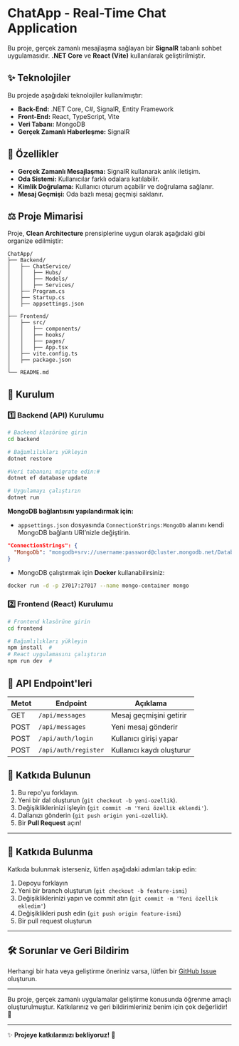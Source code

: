 # ChatApp - Real-Time Chat Application

Bu proje, gerçek zamanlı mesajlaşma sağlayan bir **SignalR** tabanlı sohbet uygulamasıdır. **.NET Core** ve **React (Vite)** kullanılarak geliştirilmiştir.

## ✨ Teknolojiler

Bu projede aşağıdaki teknolojiler kullanılmıştır:

- **Back-End:** .NET Core, C#, SignalR, Entity Framework
- **Front-End:** React, TypeScript, Vite
- **Veri Tabanı:** MongoDB
- **Gerçek Zamanlı Haberleşme:** SignalR

## 🚀 Özellikler
- **Gerçek Zamanlı Mesajlaşma:** SignalR kullanarak anlık iletişim.
- **Oda Sistemi:** Kullanıcılar farklı odalara katılabilir.
- **Kimlik Doğrulama:** Kullanıcı oturum açabilir ve doğrulama sağlanır.
- **Mesaj Geçmişi:** Oda bazlı mesaj geçmişi saklanır.

## ⚖️ Proje Mimarisi

Proje, **Clean Architecture** prensiplerine uygun olarak aşağıdaki gibi organize edilmiştir:

```
ChatApp/
├── Backend/
│   ├── ChatService/
│   │   ├── Hubs/
│   │   ├── Models/
│   │   ├── Services/
│   ├── Program.cs
│   ├── Startup.cs
│   ├── appsettings.json
│
├── Frontend/
│   ├── src/
│   │   ├── components/
│   │   ├── hooks/
│   │   ├── pages/
│   │   ├── App.tsx
│   ├── vite.config.ts
│   ├── package.json
│
└── README.md
```

## 🚀 Kurulum

### 1️⃣ Backend (API) Kurulumu
```bash
# Backend klasörüne girin
cd backend

# Bağımlılıkları yükleyin
dotnet restore

#Veri tabanını migrate edin:#
dotnet ef database update

# Uygulamayı çalıştırın
dotnet run
```

**MongoDB bağlantısını yapılandırmak için:**
- `appsettings.json` dosyasında `ConnectionStrings:MongoDb` alanını kendi MongoDB bağlantı URI’nizle değiştirin.
```json
"ConnectionStrings": {
  "MongoDb": "mongodb+srv://username:password@cluster.mongodb.net/DatabaseName"
}
```
- MongoDB çalıştırmak için **Docker** kullanabilirsiniz:
```bash
docker run -d -p 27017:27017 --name mongo-container mongo
```

### 2️⃣ Frontend (React) Kurulumu
```bash
# Frontend klasörüne girin
cd frontend

# Bağımlılıkları yükleyin
npm install  #
# React uygulamasını çalıştırın
npm run dev  #
```

## 📜 API Endpoint'leri
| Metot  | Endpoint            | Açıklama                      |
|--------|---------------------|--------------------------------|
| GET    | `/api/messages`     | Mesaj geçmişini getirir       |
| POST   | `/api/messages`     | Yeni mesaj gönderir           |
| POST   | `/api/auth/login`   | Kullanıcı girişi yapar        |
| POST   | `/api/auth/register`| Kullanıcı kaydı oluşturur     |


## 🎯 Katkıda Bulunun
1. Bu repo'yu forklayın.
2. Yeni bir dal oluşturun (`git checkout -b yeni-ozellik`).
3. Değişikliklerinizi işleyin (`git commit -m 'Yeni özellik eklendi'`).
4. Dallanızı gönderin (`git push origin yeni-ozellik`).
5. Bir **Pull Request** açın!



---

## 🌟 Katkıda Bulunma

Katkıda bulunmak isterseniz, lütfen aşağıdaki adımları takip edin:

1. Depoyu forklayın
2. Yeni bir branch oluşturun (`git checkout -b feature-ismi`)
3. Değişikliklerinizi yapın ve commit atın (`git commit -m 'Yeni özellik ekledim'`)
4. Değişiklikleri push edin (`git push origin feature-ismi`)
5. Bir pull request oluşturun

---

## 🛠️ Sorunlar ve Geri Bildirim

Herhangi bir hata veya geliştirme öneriniz varsa, lütfen bir [GitHub Issue](https://github.com/mehmetalipasaoglu/ChatAppWsignalR/issues) oluşturun.

---

Bu proje, gerçek zamanlı uygulamalar geliştirme konusunda öğrenme amaçlı oluşturulmuştur. Katkılarınız ve geri bildirimleriniz benim için çok değerlidir! 🚀


---
✨ **Projeye katkılarınızı bekliyoruz!** 🚀

